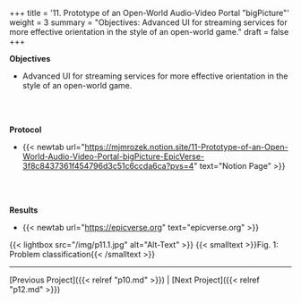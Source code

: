 +++
title = '11. Prototype of an Open-World Audio-Video Portal "bigPicture"'
weight = 3
summary = "Objectives: Advanced UI for streaming services for more effective orientation in the style of an open-world game."
draft = false
+++

**Objectives**  
- Advanced UI for streaming services for more effective orientation in the style of an open-world game.  

</br></br>  

**Protocol**  
- {{< newtab url="https://mjmrozek.notion.site/11-Prototype-of-an-Open-World-Audio-Video-Portal-bigPicture-EpicVerse-3f8c8437361f454796d3c51c6ccda6ca?pvs=4" text="Notion Page" >}}

</br></br>  

**Results**  

- {{< newtab url="https://epicverse.org" text="epicverse.org" >}}  

{{< lightbox src="/img/p11.1.jpg" alt="Alt-Text" >}}
{{< smalltext >}}Fig. 1: Problem classification{{< /smalltext >}}

---

[Previous Project]({{< relref "p10.md" >}}) | [Next Project]({{< relref "p12.md" >}})